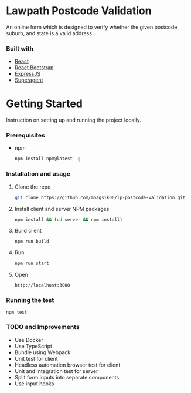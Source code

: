 # Lawpath Postcode Validation
An online form which is designed to verify whether the given postcode, suburb, and state is a valid address.

### Built with
* [React](https://reactjs.org/)
* [React Bootstrap](https://react-bootstrap.github.io/)
* [ExpressJS](https://expressjs.com/)
* [Superagent](https://visionmedia.github.io/superagent/)

# Getting Started
Instruction on setting up and running the project locally.
### Prerequisites
* npm
  ```sh
  npm install npm@latest -g
  ```
### Installation and usage
1. Clone the repo
   ```sh
   git clone https://github.com/mbagsik00/lp-postcode-validation.git
   ```
2. Install client and server NPM packages
   ```sh
   npm install && (cd server && npm install)
   ```
3. Build client
   ``` sh
   npm run build
   ```
4. Run
   ```sh
   npm run start
   ```
5. Open
   ```
   http://localhost:3000
   ```

### Running the test
```
npm test
```

### TODO and Improvements
- Use Docker
- Use TypeScript
- Bundle using Webpack
- Unit test for client
- Headless automation browser test for client
- Unit and Integration test for server
- Split form inputs into separate components
- Use input hooks
